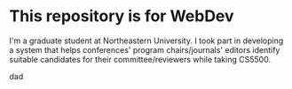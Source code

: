 # This repository is for WebDev

I'm a graduate student at Northeastern University. I took part in developing a system that helps conferences' program chairs/journals' editors identify suitable candidates for their committee/reviewers while taking CS5500.   

dad


